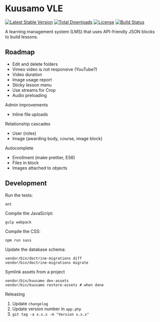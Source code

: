 Kuusamo VLE
===========

[![Latest Stable Version](https://poser.pugx.org/kuusamo/core/v)](//packagist.org/packages/kuusamo/core)
[![Total Downloads](https://poser.pugx.org/kuusamo/core/downloads)](//packagist.org/packages/kuusamo/core)
[![License](https://poser.pugx.org/kuusamo/core/license)](//packagist.org/packages/kuusamo/core)
[![Build Status](https://app.travis-ci.com/kuusamo/core.svg?branch=master&status=passed)](https://app.travis-ci.com/github/kuusamo/core)

A learning management system (LMS) that uses API-friendly JSON blocks to build lessons.


Roadmap
-------

* Edit and delete folders
* Vimeo video is not responsive (YouTube?)
* Video duration
* Image usage report
* Sticky lesson menu
* Use streams for Crop
* Audio preloading

Admin improvements

* Inline file uploads

Relationship cascades

* User (roles)
* Image (awarding body, course, image block)

Autocomplete

* Enrollment (make prettier, ES6)
* Files in block
* Images attached to objects


Development
-----------

Run the tests:

    ant

Compile the JavaScript:

    gulp webpack

Compile the CSS:

    npm run sass

Update the database schema:

    vendor/bin/doctrine-migrations diff
    vendor/bin/doctrine-migrations migrate

Symlink assets from a project

    vendor/bin/kuusamo dev-assets
    vendor/bin/kuusamo restore-assets # when done

Releasing

1. Update `changelog`
2. Update version number in `app.php`
3. `git tag -a x.x.x -m "Version x.x.x"`
